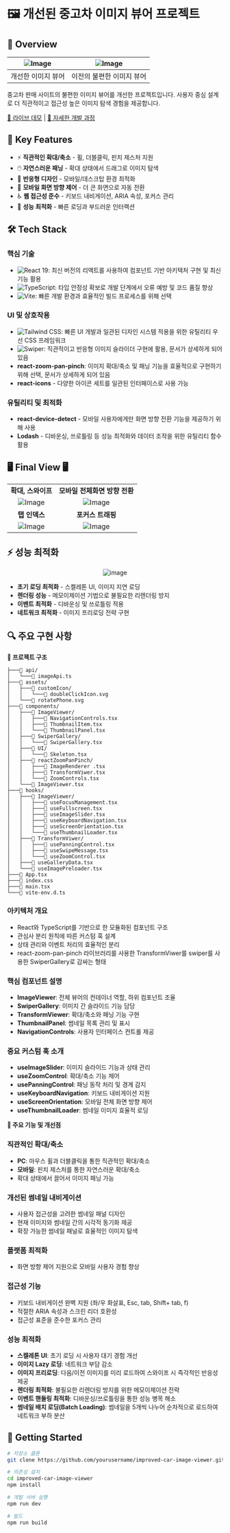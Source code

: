 
# 🖼 개선된 중고차 이미지 뷰어 프로젝트

## 📌 Overview
|![Image](https://github.com/user-attachments/assets/ccba103d-7f4a-4b08-b6f6-4a6c0429987b)|![Image](https://github.com/user-attachments/assets/e8f5b186-392b-4001-af2c-491318d754f2)|
|:---: |:---: |
| 개선한 이미지 뷰어| 이전의 불편한 이미지 뷰어 |

중고차 판매 사이트의 불편한 이미지 뷰어를 개선한 프로젝트입니다. 사용자 중심 설계로 더 직관적이고 접근성 높은 이미지 탐색 경험을 제공합니다.

[🔗 라이브 데모](https://image-viewer-one.vercel.app/) | [📝 자세한 개발 과정](https://lim-2.tistory.com/121)

## 🎯 Key Features

- ⚡️ **직관적인 확대/축소** - 휠, 더블클릭, 핀치 제스처 지원
- 🖱️ **자연스러운 패닝** - 확대 상태에서 드래그로 이미지 탐색
- 📱 **반응형 디자인** - 모바일/데스크탑 환경 최적화
- 🔄 **모바일 화면 방향 제어** - 더 큰 화면으로 자동 전환
- ♿️ **웹 접근성 준수** - 키보드 내비게이션, ARIA 속성, 포커스 관리
- 🚀 **성능 최적화** - 빠른 로딩과 부드러운 인터랙션

## 🛠 Tech Stack

### 핵심 기술
- ![React 19](https://img.shields.io/badge/React_19-61DAFB?style=flat-square&logo=react&logoColor=black): 최신 버전의 리액트를 사용하여 컴포넌트 기반 아키텍처 구현 및 최신 기능 활용
- ![TypeScript](https://img.shields.io/badge/TypeScript-3178C6?style=flat-square&logo=typescript&logoColor=white): 타입 안정성 확보로 개발 단계에서 오류 예방 및 코드 품질 향상
- ![Vite](https://img.shields.io/badge/Vite-646CFF?style=flat-square&logo=vite&logoColor=white): 빠른 개발 환경과 효율적인 빌드 프로세스를 위해 선택
### UI 및 상호작용
- ![Tailwind CSS](https://img.shields.io/badge/Tailwind_CSS_4-06B6D4?style=flat-square&logo=tailwindcss&logoColor=white): 빠른 UI 개발과 일관된 디자인 시스템 적용을 위한 유틸리티 우선 CSS 프레임워크
- ![Swiper](https://img.shields.io/badge/Swiper-6332F6?style=flat-square&logo=swiper&logoColor=white): 직관적이고 반응형 이미지 슬라이더 구현에 활용, 문서가 상세하게 되어 있음
- **react-zoom-pan-pinch**: 이미지 확대/축소 및 패닝 기능을 효율적으로 구현하기 위해 선택, 문서가 상세하게 되어 있음
- **react-icons** - 다양한 아이콘 세트를 일관된 인터페이스로 사용 가능
### 유틸리티 및 최적화

-   **react-device-detect** - 모바일 사용자에게만 화면 방향 전환 기능을 제공하기 위해 사용
-   **Lodash** - 디바운싱, 쓰로틀링 등 성능 최적화와 데이터 조작을 위한 유틸리티 함수 활용

## 🖥️ Final View 🖥️
<div align="center">
 
|                                 |                                   |
| :-----------------------------: | :-------------------------------: |
|           **확대, 스와이프**           |           **모바일 전체화면 방향 전환**           |
| ![Image](https://github.com/user-attachments/assets/89e984ef-8422-43fc-822c-4aeb2b8a3fc8) | ![Image](https://github.com/user-attachments/assets/f276a46e-8343-4687-a1c5-147fddbfc473) |
|          **탭 인덱스**          |           **포커스 트래핑**           |
| ![Image](https://github.com/user-attachments/assets/8d84e696-8b77-4a23-8d0d-0b2335db6740) | ![Image](https://github.com/user-attachments/assets/d4769d87-da86-42f3-b797-73e44a0dd259)|


</div>

## ⚡ 성능 최적화
<div align="center">

![image](https://github.com/user-attachments/assets/6177b0de-5b0f-4426-948d-a1ad5fb198ae)

</div>

- **초기 로딩 최적화** - 스켈레톤 UI, 이미지 지연 로딩
- **렌더링 성능** - 메모이제이션 기법으로 불필요한 리렌더링 방지
- **이벤트 최적화** - 디바운싱 및 쓰로틀링 적용
- **네트워크 최적화** - 이미지 프리로딩 전략 구현

## 🔍 주요 구현 사항


<b>📁 프로젝트 구조</b>

```
├───📁 api/
│   └───📄 imageApi.ts
├───📁 assets/
│   ├───📁 customIcon/
│   │   └───📄 doubleClickIcon.svg
│   └───📄 rotatePhone.svg
├───📁 components/
│   ├───📁 ImageViewer/
│   │   ├───📄 NavigationControls.tsx
│   │   ├───📄 ThumbnailItem.tsx
│   │   └───📄 ThumbnailPanel.tsx
│   ├───📁 SwiperGallery/
│   │   └───📄 SwiperGallery.tsx
│   ├───📁 UI/
│   │   └───📄 Skeleton.tsx
│   ├───📁 reactZoomPanPinch/
│   │   ├───📄 ImageRenderer .tsx
│   │   ├───📄 TransformViwer.tsx
│   │   └───📄 ZoomControls.tsx
│   └───📄 ImageViewer.tsx
├───📁 hooks/
│   ├───📁 ImageViewer/
│   │   ├───📄 useFocusManagement.tsx
│   │   ├───📄 useFullscreen.tsx
│   │   ├───📄 useImageSlider.tsx
│   │   ├───📄 useKeyboardNavigation.tsx
│   │   ├───📄 useScreenOrientation.tsx
│   │   └───📄 useThumbnailLoader.tsx
│   ├───📁 TransformViwer/
│   │   ├───📄 usePanningControl.tsx
│   │   ├───📄 useSwipeMessage.tsx
│   │   └───📄 useZoomControl.tsx
│   ├───📄 useGalleryData.tsx
│   └───📄 useImagePreloader.tsx
├───📄 App.tsx
├───📄 index.css
├───📄 main.tsx
└───📄 vite-env.d.ts
```
### 아키텍처 개요

-   React와 TypeScript를 기반으로 한 모듈화된 컴포넌트 구조
-   관심사 분리 원칙에 따른 커스텀 훅 설계
-   상태 관리와 이벤트 처리의 효율적인 분리
-   react-zoom-pan-pinch 라이브러리를 사용한 TransformViwer를 swiper를 사용한 SwiperGallery로 감싸는 형태

### 핵심 컴포넌트 설명

-   **ImageViewer**: 전체 뷰어의 컨테이너 역할, 하위 컴포넌트 조율
-   **SwiperGallery**: 이미지 간 슬라이드 기능 담당
-   **TransformViewer**: 확대/축소와 패닝 기능 구현
-   **ThumbnailPanel**: 썸네일 목록 관리 및 표시
-   **NavigationControls**: 사용자 인터페이스 컨트롤 제공

### 중요 커스텀 훅 소개

-   **useImageSlider**: 이미지 슬라이드 기능과 상태 관리
-   **useZoomControl**: 확대/축소 기능 제어
-   **usePanningControl**: 패닝 동작 처리 및 경계 감지
-   **useKeyboardNavigation**: 키보드 내비게이션 지원
-   **useScreenOrientation**: 모바일 전체 화면 방향 제어
-   **useThumbnailLoader**: 썸네일 이미지 효율적 로딩
</details>


<b>🔧 주요 기능 및 개선점</b>

### 직관적인 확대/축소

-   **PC**: 마우스 휠과 더블클릭을 통한 직관적인 확대/축소
-   **모바일**: 핀치 제스처를 통한 자연스러운 확대/축소
-   확대 상태에서 끌어서 이미지 패닝 가능

### 개선된 썸네일 내비게이션

-   사용자 접근성을 고려한 썸네일 패널 디자인
-   현재 이미지와 썸네일 간의 시각적 동기화 제공
-   확장 가능한 썸네일 패널로 효율적인 이미지 탐색

### 플랫폼 최적화

-   화면 방향 제어 지원으로 모바일 사용자 경험 향상

### 접근성 기능

-   키보드 내비게이션 완벽 지원 (좌/우 화살표, Esc, tab, Shift+ tab, f)
-   적절한 ARIA 속성과 스크린 리더 호환성
-   접근성 표준을 준수한 포커스 관리

### 성능 최적화

-   **스켈레톤 UI**: 초기 로딩 시 사용자 대기 경험 개선
-   **이미지 Lazy 로딩**: 네트워크 부담 감소
-   **이미지 프리로딩**: 다음/이전 이미지를 미리 로드하여 스와이프 시 즉각적인 반응성 제공
-   **렌더링 최적화**: 불필요한 리렌더링 방지를 위한 메모이제이션 전략
-   **이벤트 핸들링 최적화**: 디바운싱/쓰로틀링을 통한 성능 병목 해소
-   **썸네일 배치 로딩(Batch Loading)**: 썸네일을 5개씩 나누어 순차적으로 로드하여 네트워크 부하 분산


## 🚀 Getting Started

```bash
# 저장소 클론
git clone https://github.com/yourusername/improved-car-image-viewer.git

# 의존성 설치
cd improved-car-image-viewer
npm install

# 개발 서버 실행
npm run dev

# 빌드
npm run build
```
